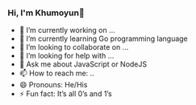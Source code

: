### Hi, I'm Khumoyun👋


- 🔭 I’m currently working on ...
- 🌱 I’m currently learning Go programming language
- 👯 I’m looking to collaborate on ...
- 🤔 I’m looking for help with ...
- 💬 Ask me about JavaScript or NodeJS
- 📫 How to reach me: ..
- 😄 Pronouns: He/His
- ⚡ Fun fact: It’s all 0’s and 1’s

